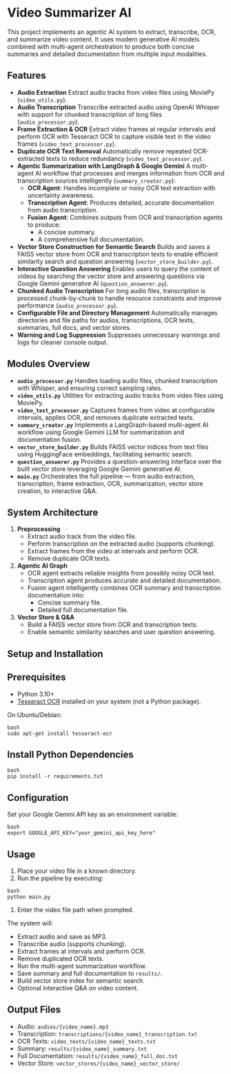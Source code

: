 # Video Summarizer AI

This project implements an agentic AI system to extract, transcribe, OCR, and summarize video content. It uses modern generative AI models combined with multi-agent orchestration to produce both concise summaries and detailed documentation from multiple input modalities.

## Features

- **Audio Extraction**
   Extract audio tracks from video files using MoviePy (`video_utils.py`).
- **Audio Transcription**
   Transcribe extracted audio using OpenAI Whisper with support for chunked transcription of long files (`audio_processor.py`).
- **Frame Extraction & OCR**
   Extract video frames at regular intervals and perform OCR with Tesseract OCR to capture visible text in the video frames (`video_text_processor.py`).
- **Duplicate OCR Text Removal**
   Automatically remove repeated OCR-extracted texts to reduce redundancy (`video_text_processor.py`).
- **Agentic Summarization with LangGraph & Google Gemini**
   A multi-agent AI workflow that processes and merges information from OCR and transcription sources intelligently (`summary_creator.py`):
  - **OCR Agent**: Handles incomplete or noisy OCR text extraction with uncertainty awareness.
  - **Transcription Agent**: Produces detailed, accurate documentation from audio transcription.
  - **Fusion Agent**: Combines outputs from OCR and transcription agents to produce:
    - A concise summary.
    - A comprehensive full documentation.
- **Vector Store Construction for Semantic Search**
   Builds and saves a FAISS vector store from OCR and transcription texts to enable efficient similarity search and question answering (`vector_store_builder.py`).
- **Interactive Question Answering**
   Enables users to query the content of videos by searching the vector store and answering questions via Google Gemini generative AI (`question_answerer.py`).
- **Chunked Audio Transcription**
   For long audio files, transcription is processed chunk-by-chunk to handle resource constraints and improve performance (`audio_processor.py`).
- **Configurable File and Directory Management**
   Automatically manages directories and file paths for audios, transcriptions, OCR texts, summaries, full docs, and vector stores.
- **Warning and Log Suppression**
   Suppresses unnecessary warnings and logs for cleaner console output.

## Modules Overview

- **`audio_processor.py`**
   Handles loading audio files, chunked transcription with Whisper, and ensuring correct sampling rates.
- **`video_utils.py`**
   Utilities for extracting audio tracks from video files using MoviePy.
- **`video_text_processor.py`**
   Captures frames from video at configurable intervals, applies OCR, and removes duplicate extracted texts.
- **`summary_creator.py`**
   Implements a LangGraph-based multi-agent AI workflow using Google Gemini LLM for summarization and documentation fusion.
- **`vector_store_builder.py`**
   Builds FAISS vector indices from text files using HuggingFace embeddings, facilitating semantic search.
- **`question_answerer.py`**
   Provides a question-answering interface over the built vector store leveraging Google Gemini generative AI.
- **`main.py`**
   Orchestrates the full pipeline — from audio extraction, transcription, frame extraction, OCR, summarization, vector store creation, to interactive Q&A.

## System Architecture

1. **Preprocessing**
   - Extract audio track from the video file.
   - Perform transcription on the extracted audio (supports chunking).
   - Extract frames from the video at intervals and perform OCR.
   - Remove duplicate OCR texts.
2. **Agentic AI Graph**
   - OCR agent extracts reliable insights from possibly noisy OCR text.
   - Transcription agent produces accurate and detailed documentation.
   - Fusion agent intelligently combines OCR summary and transcription documentation into:
     - Concise summary file.
     - Detailed full documentation file.
3. **Vector Store & Q&A**
   - Build a FAISS vector store from OCR and transcription texts.
   - Enable semantic similarity searches and user question answering.

## Setup and Installation

## Prerequisites

- Python 3.10+
- [Tesseract OCR](https://github.com/tesseract-ocr/tesseract) installed on your system (not a Python package).

On Ubuntu/Debian:

```
bash
sudo apt-get install tesseract-ocr
```

## Install Python Dependencies

```
bash
pip install -r requirements.txt
```

## Configuration

Set your Google Gemini API key as an environment variable:

```
bash
export GOOGLE_API_KEY="your_gemini_api_key_here"
```

## Usage

1. Place your video file in a known directory.
2. Run the pipeline by executing:

```
bash
python main.py
```

1. Enter the video file path when prompted.

The system will:

- Extract audio and save as MP3.
- Transcribe audio (supports chunking).
- Extract frames at intervals and perform OCR.
- Remove duplicated OCR texts.
- Run the multi-agent summarization workflow.
- Save summary and full documentation to `results/`.
- Build vector store index for semantic search.
- Optional interactive Q&A on video content.

## Output Files

- Audio: `audios/{video_name}.mp3`
- Transcription: `transcriptions/{video_name}_transcription.txt`
- OCR Texts: `video_texts/{video_name}_texts.txt`
- Summary: `results/{video_name}_summary.txt`
- Full Documentation: `results/{video_name}_full_doc.txt`
- Vector Store: `vector_stores/{video_name}_vector_store/`